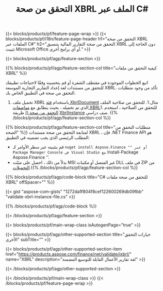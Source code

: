 ﻿---
title: التحقق من صحة XBRL الملف عبر C#
description: نموذج رمز للتحقق من صحة ملف XBRL. استخدم API مثال التعليمات البرمجية للتحقق من صحة الملفات المجمعة XBRL داخل التطبيقات المستندة إلى .NET. 
url: /ar/net/validate/xbrl/
family: finance
platformtag: net
feature: validate
informat: XBRL
outformat: 
otherformats: 
---
{{< blocks/products/pf/feature-page-wrap >}}
{{< blocks/products/pf/i18n/feature-page-header h1="التحقق من صحة XBRL الملفات عبر C#" h2="التحقق من صحة التقارير المالية بتنسيق XBRL دون الحاجة إلى تثبيت Microsoft Office أو أي برامج أخرى." >}}

{{< blocks/products/pf/agp/feature-section >}}

{{% blocks/products/pf/agp/feature-section-col title="كيفية التحقق من ملفات XBRL" %}}

اتبع الخطوات الموجودة في مقتطف الشفرة أو قم بتحسينه وفقًا لاحتياجات تطبيقك للتحقق من مستندات لغة إعداد التقارير التجارية الموسعة XBRL. تأكد من وجود متطلبات التحقق من صحة في التطبيق الخاص بك.

1. تحميل ملف XBRL باستخدام [فئة XbrlDocument](https://apireference.aspose.com/finance/net/aspose.finance.xbrl/xbrldocument) مثال.1. للتحقق من صلاحية الملف الذي تم تحميله ، بحيث يتطابق مع [مواصفات XBRL](http://www.xbrl.org/specification/inlinexbrl-part1/rec-2013-11-18/inlinexbrl-part1-rec-2013-11-18.html)1. للتحقق من الصلاحية ، استخدم [التحقق من صحة ()](https://apireference.aspose.com/finance/net/aspose.finance.xbrl/xbrlinstance/methods/validate) طريقة [XbrlInstance](https://apireference.aspose.com/finance/net/aspose.finance.xbrl/xbrlinstance) صف دراسي.
{{% /blocks/products/pf/agp/feature-section-col %}}

{{% blocks/products/pf/agp/feature-section-col title="متطلبات التحقق من الصحة" %}}
لمتابعة التحقق من صحة مستندات XBRL ، فإن .NET Finance API هو المطلب الرئيسي الذي يجب تضمينه في التطبيق. 
- قم بتثبيته عبر سطر الأوامر كـ `` nuget install Aspose.Finance "" أو عبر Package Manager Console في Visual Studio مع `` Install-Package Aspose.Finance ''.
- بدلاً من ذلك ، احصل على مثبّت MSI غير المتصل أو مكتبات DLL في ملف ZIP من [التحميلات](https://downloads.aspose.com/finance/net).{{% /blocks/products/pf/agp/feature-section-col %}}

{{% blocks/products/pf/agp/code-block title="C# للتحقق من صحة ملفات XBRL" offSpacer="" %}}

{{< gist "aspose-com-gists" "1272da1f804f8cef122600269db09fbb" "validate-xbrl-instance-file.cs" >}}

{{% /blocks/products/pf/agp/code-block %}}

{{< /blocks/products/pf/agp/feature-section >}}

{{< blocks/products/pf/main-wrap-class isAutogenPage="true" >}}

{{< blocks/products/pf/agp/other-supported-section title="خيارات التحقق الأخرى" subTitle="" >}}

{{< blocks/products/pf/agp/other-supported-section-item href="https://products.aspose.com/finance/net/validate/ixbrl/" name="XBRL" description="لغة تقارير الأعمال القابلة للتوسيع المضمنة" >}}

{{< /blocks/products/pf/agp/other-supported-section >}}

{{< /blocks/products/pf/main-wrap-class >}}
{{< /blocks/products/pf/feature-page-wrap >}}